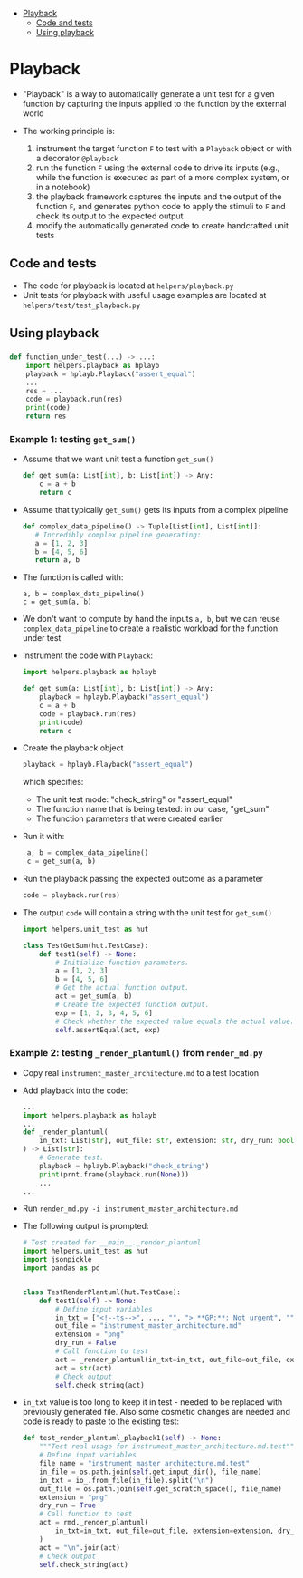 <!--ts-->
   * [Playback](#playback)
      * [Code and tests](#code-and-tests)
      * [Using playback](#using-playback)


<!--te-->

# Playback

- "Playback" is a way to automatically generate a unit test for a given function
  by capturing the inputs applied to the function by the external world

- The working principle is:
   1) instrument the target function `F` to test with a `Playback` object or with
      a decorator `@playback`
   2) run the function `F` using the external code to drive its inputs (e.g.,
      while the function is executed as part of a more complex system, or in a
      notebook)
   3) the playback framework captures the inputs and the output of the function
      `F`, and generates python code to apply the stimuli to `F` and check its
      output to the expected output
   4) modify the automatically generated code to create handcrafted unit tests

## Code and tests

- The code for playback is located at `helpers/playback.py`
- Unit tests for playback with useful usage examples are located at
  `helpers/test/test_playback.py`

## Using playback

###

  ```python
  def function_under_test(...) -> ...:
      import helpers.playback as hplayb
      playback = hplayb.Playback("assert_equal")
      ...
      res = ...
      code = playback.run(res)
      print(code)
      return res
  ```


### Example 1: testing `get_sum()`

- Assume that we want unit test a function `get_sum()`
  ```python
  def get_sum(a: List[int], b: List[int]) -> Any:
      c = a + b
      return c
  ```

- Assume that typically `get_sum()` gets its inputs from a complex pipeline
  ```python
  def complex_data_pipeline() -> Tuple[List[int], List[int]]:
     # Incredibly complex pipeline generating:
     a = [1, 2, 3]
     b = [4, 5, 6]
     return a, b
  ```

- The function is called with:
   ```
   a, b = complex_data_pipeline()
   c = get_sum(a, b)
   ```

- We don't want to compute by hand the inputs `a, b`, but we can reuse
  `complex_data_pipeline` to create a realistic workload for the function under
  test

- Instrument the code with `Playback`:

  ```python
  import helpers.playback as hplayb

  def get_sum(a: List[int], b: List[int]) -> Any:
      playback = hplayb.Playback("assert_equal")
      c = a + b
      code = playback.run(res)
      print(code)
      return c
  ```

- Create the playback object
  ```python
  playback = hplayb.Playback("assert_equal")
  ```
  which specifies:
  - The unit test mode: "check_string" or "assert_equal"
  - The function name that is being tested: in our case, "get_sum"
  - The function parameters that were created earlier

- Run it with:
    ```python
     a, b = complex_data_pipeline()
     c = get_sum(a, b)
    ```

- Run the playback passing the expected outcome as a parameter
  ```python
  code = playback.run(res)
  ```

- The output `code` will contain a string with the unit test for `get_sum()`

  ```python
  import helpers.unit_test as hut

  class TestGetSum(hut.TestCase):
      def test1(self) -> None:
          # Initialize function parameters.
          a = [1, 2, 3]
          b = [4, 5, 6]
          # Get the actual function output.
          act = get_sum(a, b)
          # Create the expected function output.
          exp = [1, 2, 3, 4, 5, 6]
          # Check whether the expected value equals the actual value.
          self.assertEqual(act, exp)
  ```

### Example 2: testing `_render_plantuml()` from `render_md.py`

- Copy real `instrument_master_architecture.md` to a test location

- Add playback into the code:
  ```python
  ...
  import helpers.playback as hplayb
  ...
  def _render_plantuml(
      in_txt: List[str], out_file: str, extension: str, dry_run: bool
  ) -> List[str]:
      # Generate test.
      playback = hplayb.Playback("check_string")
      print(prnt.frame(playback.run(None)))
      ...
  ...
  ```

- Run `render_md.py -i instrument_master_architecture.md`

- The following output is prompted:
  ```python
  # Test created for __main__._render_plantuml
  import helpers.unit_test as hut
  import jsonpickle
  import pandas as pd


  class TestRenderPlantuml(hut.TestCase):
      def test1(self) -> None:
          # Define input variables
          in_txt = ["<!--ts-->", ..., "", "> **GP:**: Not urgent", ""]
          out_file = "instrument_master_architecture.md"
          extension = "png"
          dry_run = False
          # Call function to test
          act = _render_plantuml(in_txt=in_txt, out_file=out_file, extension=extension, dry_run=dry_run)
          act = str(act)
          # Check output
          self.check_string(act)
  ```

- `in_txt` value is too long to keep it in test - needed to be replaced with previously generated file.
  Also some cosmetic changes are needed and code is ready to paste to the existing test:
  ```python
  def test_render_plantuml_playback1(self) -> None:
      """Test real usage for instrument_master_architecture.md.test"""
      # Define input variables
      file_name = "instrument_master_architecture.md.test"
      in_file = os.path.join(self.get_input_dir(), file_name)
      in_txt = io_.from_file(in_file).split("\n")
      out_file = os.path.join(self.get_scratch_space(), file_name)
      extension = "png"
      dry_run = True
      # Call function to test
      act = rmd._render_plantuml(
          in_txt=in_txt, out_file=out_file, extension=extension, dry_run=dry_run
      )
      act = "\n".join(act)
      # Check output
      self.check_string(act)
  ```
